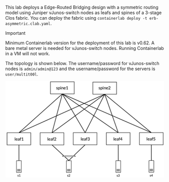 This lab deploys a Edge-Routed Bridging design with a symmetric routing model using Juniper vJunos-switch nodes as leafs and spines of a 3-stage Clos fabric. You can deploy the fabric using `containerlab deploy -t erb-asymmetric.clab.yaml`.

> [!IMPORTANT]
> Minimum Containerlab version for the deployment of this lab is v0.62. A bare metal server is needed for vJunos-switch nodes. Running Containerlab in a VM will not work.

The topology is shown below. The username/password for vJunos-switch nodes is `admin/admin@123` and the username/password for the servers is `user/multit00l`.

![erb-topology](/static/images/juniper-erb.png)
